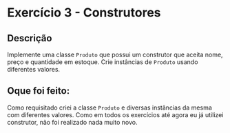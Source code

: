 # Exercício 3 - Construtores

## Descrição

Implemente uma classe `Produto` que possui um construtor que aceita nome, preço e quantidade
em estoque. Crie instâncias de `Produto` usando diferentes valores.

## Oque foi feito:

Como requisitado criei a classe `Produto` e diversas instâncias da mesma com diferentes valores. 
Como em todos os exercícios até agora eu já utilizei construtor, não foi realizado nada muito novo.